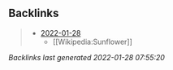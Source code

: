 

## Backlinks

> - [2022-01-28](2022-01-28.md)
>   - [[Wikipedia:Sunflower]]

_Backlinks last generated 2022-01-28 07:55:20_
